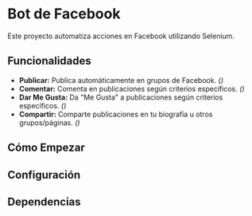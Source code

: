 # Bot de Facebook

Este proyecto automatiza acciones en Facebook utilizando Selenium.

## Funcionalidades

* **Publicar:** Publica automáticamente en grupos de Facebook. *()*
* **Comentar:** Comenta en publicaciones según criterios específicos. *()*
* **Dar Me Gusta:** Da "Me Gusta" a publicaciones según criterios específicos. *()*
* **Compartir:** Comparte publicaciones en tu biografía u otros grupos/páginas. *()*

## Cómo Empezar

## Configuración

## Dependencias
